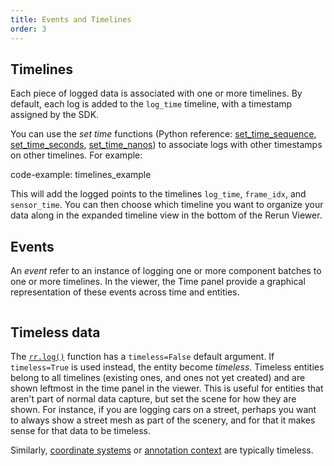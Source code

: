 ```yaml
---
title: Events and Timelines
order: 3
---
```


## Timelines

Each piece of logged data is associated with one or more timelines.
By default, each log is added to the `log_time` timeline, with a timestamp assigned by the SDK.

You can use the _set time_ functions (Python reference: [set_time_sequence](https://ref.rerun.io/docs/python/stable/common/logging_functions/#rerun.set_time_sequence), [set_time_seconds](https://ref.rerun.io/docs/python/stable/common/logging_functions/#rerun.set_time_seconds), [set_time_nanos](https://ref.rerun.io/docs/python/stable/common/logging_functions/#rerun.set_time_nanos)) to associate logs with other timestamps on other timelines. For example:

code-example: timelines_example

This will add the logged points to the timelines `log_time`, `frame_idx`, and `sensor_time`.
You can then choose which timeline you want to organize your data along in the expanded timeline view in the bottom of the Rerun Viewer.

## Events

An _event_ refer to an instance of logging one or more component batches to one or more timelines. In the viewer, the Time panel provide a graphical representation of these events across time and entities.

<picture>
  <img src="https://static.rerun.io/event/57255c0552d76ca2837c2e9581a4dc3534b105a5/full.png" alt="">
  <source media="(max-width: 480px)" srcset="https://static.rerun.io/event/57255c0552d76ca2837c2e9581a4dc3534b105a5/480w.png">
  <source media="(max-width: 768px)" srcset="https://static.rerun.io/event/57255c0552d76ca2837c2e9581a4dc3534b105a5/768w.png">
  <source media="(max-width: 1024px)" srcset="https://static.rerun.io/event/57255c0552d76ca2837c2e9581a4dc3534b105a5/1024w.png">
  <source media="(max-width: 1200px)" srcset="https://static.rerun.io/event/57255c0552d76ca2837c2e9581a4dc3534b105a5/1200w.png">
</picture>


## Timeless data

The [`rr.log()`](https://ref.rerun.io/docs/python/stable/common/logging_functions/#rerun.log) function has a `timeless=False` default argument.
If `timeless=True` is used instead, the entity become *timeless*. Timeless entities belong to all timelines (existing ones, and ones not yet created) and are shown leftmost in the time panel in the viewer.
This is useful for entities that aren't part of normal data capture, but set the scene for how they are shown.
For instance, if you are logging cars on a street, perhaps you want to always show a street mesh as part of the scenery, and for that it makes sense for that data to be timeless.

Similarly, [coordinate systems](spaces-and-transforms.md) or [annotation context](annotation-context.md) are typically timeless.
